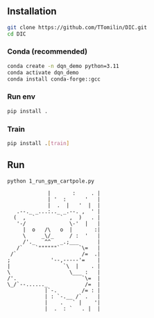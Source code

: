 ## Installation

```bash
git clone https://github.com/TTomilin/DIC.git
cd DIC
```

### Conda (recommended)
```bash
conda create -n dqn_demo python=3.11
conda activate dqn_demo
conda install conda-forge::gcc
```

### Run env
```bash
pip install .
```

### Train
```bash
pip install .[train]
```

## Run

```
python 1_run_gym_cartpole.py
```

                 |       :     . |  
                 | '  :      '   |
                 |  .  |   '  |  |
       .--._ _...:.._ _.--. ,  ' |
      (  ,  `        `  ,  )   . |
       '-/              \-'  |   |
         |  o   /\   o  |       :|
         \     _\/_     / :  '   |
         /'._   ^^   _.;___      |
       /`    `""""""`      `\=   |
     /`                     /=  .|
    ;             '--,-----'=    |
    |                 `\  |    . |
    \                   \___ :   |
    /'.                     `\=  |
    \_/`--......_            /=  |
                |`-.        /= : |
                | : `-.__ /` .   |
                |    .   ` |    '|
                |  .  : `   . |  |

